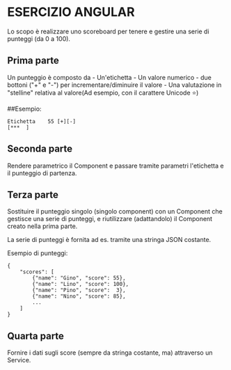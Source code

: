 ESERCIZIO ANGULAR
==================

Lo scopo è realizzare uno scoreboard per tenere e gestire una serie di punteggi
(da 0 a 100).

Prima parte
------------------

Un punteggio è composto da
    - Un'etichetta
    - Un valore numerico
    - due bottoni ("+" e "-") per incrementare/diminuire il valore
    - Una valutazione in "stelline" relativa al valore(Ad esempio,
      con il carattere Unicode ⭐)

##Esempio:

```
Etichetta    55 [+][-]
[***  ]
```

Seconda parte
------------------

Rendere parametrico il Component e passare tramite parametri l'etichetta
e il punteggio di partenza.


Terza parte
------------------

Sostituire il punteggio singolo (singolo component) con un Component che
gestisce una serie di punteggi, e riutilizzare (adattandolo) il Component
creato nella prima parte.

La serie di punteggi è fornita ad es. tramite una stringa JSON costante.

Esempio di punteggi:
```
{
    "scores": [
        {"name": "Gino", "score": 55},
        {"name": "Lino", "score": 100},
        {"name": "Pino", "score":  3},
        {"name": "Nino", "score": 85},
        ...
    ]
}
```

Quarta parte
------------------

Fornire i dati sugli score (sempre da stringa costante, ma) attraverso un Service.
